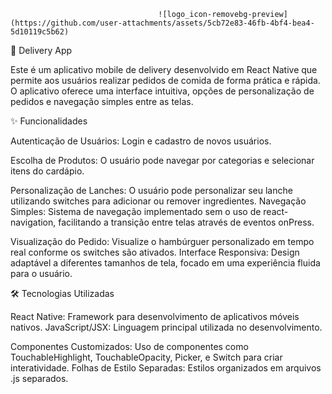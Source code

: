                                                 
                                     ![logo_icon-removebg-preview](https://github.com/user-attachments/assets/5cb72e83-46fb-4bf4-bea4-5d10119c5b62)



📱 Delivery App

Este é um aplicativo mobile de delivery desenvolvido em React Native que permite aos usuários realizar pedidos de comida de forma prática e rápida. 
O aplicativo oferece uma interface intuitiva, opções de personalização de pedidos e navegação simples entre as telas.

✨ Funcionalidades

Autenticação de Usuários: Login e cadastro de novos usuários.

Escolha de Produtos: O usuário pode navegar por categorias e selecionar itens do cardápio.

Personalização de Lanches: O usuário pode personalizar seu lanche utilizando switches para adicionar ou remover ingredientes.
Navegação Simples: Sistema de navegação implementado sem o uso de react-navigation, facilitando a transição entre telas através de eventos onPress.

Visualização do Pedido: Visualize o hambúrguer personalizado em tempo real conforme os switches são ativados.
Interface Responsiva: Design adaptável a diferentes tamanhos de tela, focado em uma experiência fluida para o usuário.

🛠️ Tecnologias Utilizadas

React Native: Framework para desenvolvimento de aplicativos móveis nativos.
JavaScript/JSX: Linguagem principal utilizada no desenvolvimento.

Componentes Customizados: Uso de componentes como TouchableHighlight, TouchableOpacity, Picker, e Switch para criar interatividade.
Folhas de Estilo Separadas: Estilos organizados em arquivos .js separados.
